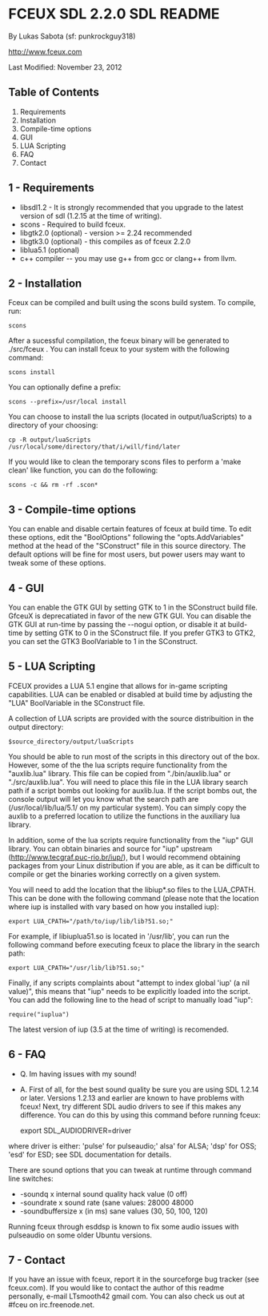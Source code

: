 FCEUX SDL 2.2.0 SDL README
==========================
By Lukas Sabota (sf: punkrockguy318)

http://www.fceux.com

Last Modified: November 23, 2012

Table of Contents
-----------------

1.  Requirements
2.  Installation
3.  Compile-time options
4.  GUI
5.  LUA Scripting
5.  FAQ
6.  Contact

1 - Requirements
----------------
* libsdl1.2 - It is strongly recommended that you upgrade to the latest
	version of sdl (1.2.15 at the time of writing).
* scons - Required to build fceux.
* libgtk2.0 (optional) - version >= 2.24 recommended
* libgtk3.0 (optional) - this compiles as of fceux 2.2.0
* liblua5.1 (optional)
* c++ compiler -- you may use g++ from gcc or clang++ from llvm.

2 - Installation
----------------
Fceux can be compiled and built using the scons build system.  To compile, run:

	scons
	
After a sucessful compilation, the fceux binary will be generated to 
./src/fceux .  You can install fceux to your system with the following command:

	scons install

You can optionally define a prefix:

	scons --prefix=/usr/local install

You can choose to install the lua scripts (located in output/luaScripts) to a directory of your choosing:

	cp -R output/luaScripts /usr/local/some/directory/that/i/will/find/later

If you would like to clean the temporary scons files to perform a 'make clean' like function, you can do the following:

	scons -c && rm -rf .scon*

3 - Compile-time options
------------------------
You can enable and disable certain features of fceux at build time. 
To edit these options, edit the "BoolOptions" following the "opts.AddVariables" method
at the head of the "SConstruct" file in this source directory.  The
default options will be fine for most users, but power users may want to
tweak some of these options.

4 - GUI
-------
You can enable the GTK GUI by setting GTK to 1 in the SConstruct build file. 
GfceuX is deprecatiated in favor of the new GTK GUI.  You can disable the GTK GUI at
run-time by passing the --nogui option, or disable it at build-time by setting
GTK to 0 in the SConstruct file.  If you prefer GTK3 to GTK2, you can set the
GTK3 BoolVariable to 1 in the SConstruct.

5 - LUA Scripting
-----------------
FCEUX provides a LUA 5.1 engine that allows for in-game scripting capabilities.  LUA can be enabled or disabled at build time by adjusting the "LUA" BoolVariable in the SConstruct file.

A collection of LUA scripts are provided with the source distribuition in the output directory:

	$source_directory/output/luaScripts

You should be able to run most of the scripts in this directory out of the box.  However, some of the the lua scripts require functionality from the "auxlib.lua" library.  This file can be copied from "./bin/auxlib.lua" or "./src/auxlib.lua".  You will need to place this file in the LUA library search path if a script bombs out looking for auxlib.lua. If the script bombs out, the console output will let you know what the search path are (/usr/local/lib/lua/5.1/ on my particular system).  You can simply copy the auxlib to a preferred location to utilize the functions in the auxiliary lua library. 

In addition, some of the lua scripts require functionality from the "iup" GUI library.  You can obtain binaries and source for "iup" upstream (http://www.tecgraf.puc-rio.br/iup/), but I would recommend obtaining packages from your Linux distribution if you are able, as it can be difficult to compile or get the binaries working correctly on a given system.

You will need to add the location that the libiup*.so files to the LUA_CPATH.  This can be done with the following command (please note that the location where iup is installed with vary based on how you installed iup):

	export LUA_CPATH="/path/to/iup/lib/lib?51.so;"

For example, if libiuplua51.so is located in '/usr/lib', you can run the following command before executing fceux to place the library in the search path:

	export LUA_CPATH="/usr/lib/lib?51.so;"

Finally, if any scripts complaints about "attempt to index global 'iup' (a nil value)", this means that "iup" needs to be explicitly loaded into the script.  You can add the following line to the head of script to manually load "iup":

	require("iuplua")

The latest version of iup (3.5 at the time of writing) is recomended.

6 - FAQ
-------

* Q.  Im having issues with my sound!
* A.  First of all, for the best sound quality be sure you are using SDL 1.2.14 or later.  Versions 1.2.13 and earlier are known to have problems with fceux!  Next, try different SDL audio drivers to see if this makes any difference.  You can do this by using this command before running fceux:

	export SDL_AUDIODRIVER=driver

where driver is either: 'pulse' for pulseaudio;' alsa' for ALSA; 'dsp' for OSS; 'esd' for ESD; see SDL documentation for details.

There are sound options that you can tweak at runtime through command line switches:

* -soundq x 		internal sound quality hack value (0 off)
* -soundrate x    	sound rate (sane values: 28000 48000
* -soundbuffersize x 	(in ms)  sane values (30, 50, 100, 120)

Running fceux through esddsp is known to fix some audio issues with pulseaudio on some older Ubuntu versions.
	
7 - Contact
-----------
If you have an issue with fceux, report it in the sourceforge bug tracker (see fceux.com).  If you would like to contact the author of this readme personally, e-mail LTsmooth42 <at> gmail <dot> com.  You can also check us out at #fceu on irc.freenode.net.
